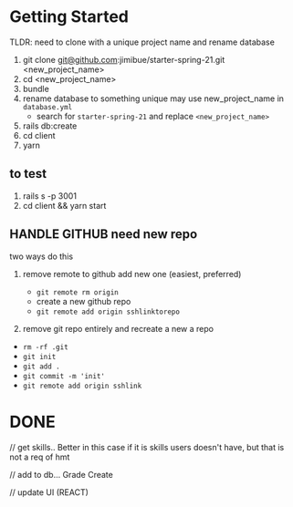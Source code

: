 # Getting Started
TLDR: need to clone with a unique project name and rename database

1. git clone git@github.com:jimibue/starter-spring-21.git <new_project_name>
2. cd <new_project_name>
3. bundle
4. rename database to something unique may use new_project_name in `database.yml`
   - search for `starter-spring-21` and replace `<new_project_name>`
5. rails db:create
6. cd client
7. yarn
## to test

1. rails s -p 3001
2. cd client && yarn start
 
## HANDLE GITHUB need new repo
two ways do this 
1. remove remote to github add new one (easiest, preferred)
   
   - `git remote rm origin`
   - create a new github repo
   - `git remote add origin sshlinktorepo`
  
2. remove git repo entirely and recreate a new a repo
   
  - `rm -rf .git`
  - `git init`
  - `git add .`
  - `git commit -m 'init'`
  - `git remote add origin sshlink`


# DONE

// get skills.. Better in this case if it is skills users doesn't have, but that is not a req of hmt

// add to db... Grade Create

// update UI (REACT)






